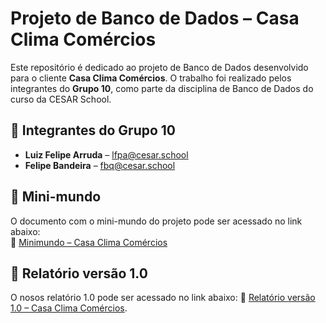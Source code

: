 # Projeto de Banco de Dados – Casa Clima Comércios

Este repositório é dedicado ao projeto de Banco de Dados desenvolvido para o cliente **Casa Clima Comércios**. O trabalho foi realizado pelos integrantes do **Grupo 10**, como parte da disciplina de Banco de Dados do curso da CESAR School.

## 👥 Integrantes do Grupo 10

- **Luiz Felipe Arruda** – [lfpa@cesar.school](mailto:lfpa@cesar.school)  
- **Felipe Bandeira** – [fbq@cesar.school](mailto:fbq@cesar.school)

## 📄 Mini-mundo

O documento com o mini-mundo do projeto pode ser acessado no link abaixo:  
🔗 [Minimundo – Casa Clima Comércios](https://docs.google.com/document/d/1QDJin0GYfJ47yMUTsJpFgqpG8ybHs2u_uXQVPM3K15s/edit?tab=t.0)

## 📄 Relatório versão 1.0

O nosos relatório 1.0 pode ser acessado no link abaixo:
🔗 [Relatório versão 1.0 – Casa Clima Comércios](https://docs.google.com/document/d/1aezIG8luJpsKRJpq6celfyzoo9KCzS-o_6Iu2eX8aWE/edit?tab=t.0).

